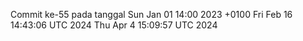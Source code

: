 Commit ke-55 pada tanggal Sun Jan 01 14:00 2023 +0100
Fri Feb 16 14:43:06 UTC 2024
Thu Apr  4 15:09:57 UTC 2024
